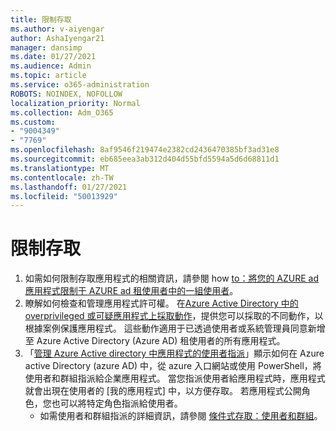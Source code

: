 ```yaml
---
title: 限制存取
ms.author: v-aiyengar
author: AshaIyengar21
manager: dansimp
ms.date: 01/27/2021
ms.audience: Admin
ms.topic: article
ms.service: o365-administration
ROBOTS: NOINDEX, NOFOLLOW
localization_priority: Normal
ms.collection: Adm_O365
ms.custom:
- "9004349"
- "7769"
ms.openlocfilehash: 8af9546f219474e2382cd2436470385bf3ad31e8
ms.sourcegitcommit: eb685eea3ab312d404d55bfd5594a5d6d68811d1
ms.translationtype: MT
ms.contentlocale: zh-TW
ms.lasthandoff: 01/27/2021
ms.locfileid: "50013929"
---
```

# <a name="restricting-access"></a>限制存取

1. 如需如何限制存取應用程式的相關資訊，請參閱 how [to：將您的 AZURE ad 應用程式限制于 AZURE ad 租使用者中的一組使用者](https://docs.microsoft.com/azure/active-directory/develop/howto-restrict-your-app-to-a-set-of-users)。
1. 瞭解如何檢查和管理應用程式許可權。 在[Azure Active Directory 中的 overprivileged 或可疑應用程式上採取動作](https://docs.microsoft.com/azure/active-directory/manage-apps/manage-application-permissions#control-access-to-an-application)，提供您可以採取的不同動作，以根據案例保護應用程式。 這些動作適用于已透過使用者或系統管理員同意新增至 Azure Active Directory (Azure AD) 租使用者的所有應用程式。
1. 「[管理 Azure Active directory 中應用程式的使用者指派](https://docs.microsoft.com/azure/active-directory/manage-apps/assign-user-or-group-access-portal#configure-an-application-to-require-user-assignment)」顯示如何在 Azure active Directory (azure AD) 中，從 azure 入口網站或使用 PowerShell，將使用者和群組指派給企業應用程式。 當您指派使用者給應用程式時，應用程式就會出現在使用者的 [我的應用程式] 中，以方便存取。 若應用程式公開角色，您也可以將特定角色指派給使用者。
    - 如需使用者和群組指派的詳細資訊，請參閱 [條件式存取：使用者和群組](https://docs.microsoft.com/azure/active-directory/conditional-access/concept-conditional-access-users-groups)。

